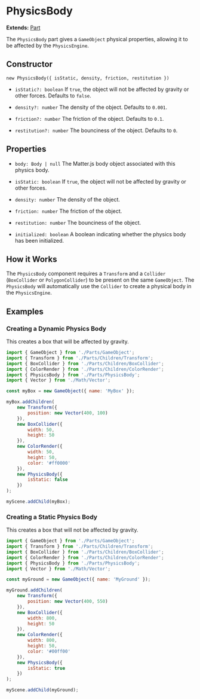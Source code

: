 # PhysicsBody

**Extends:** [Part](./Part.md)

The `PhysicsBody` part gives a `GameObject` physical properties, allowing it to be affected by the `PhysicsEngine`.

## Constructor

`new PhysicsBody({ isStatic, density, friction, restitution })`

-   `isStatic?: boolean`
    If `true`, the object will not be affected by gravity or other forces. Defaults to `false`.

-   `density?: number`
    The density of the object. Defaults to `0.001`.

-   `friction?: number`
    The friction of the object. Defaults to `0.1`.

-   `restitution?: number`
    The bounciness of the object. Defaults to `0`.

## Properties

-   `body: Body | null`
    The Matter.js body object associated with this physics body.

-   `isStatic: boolean`
    If `true`, the object will not be affected by gravity or other forces.

-   `density: number`
    The density of the object.

-   `friction: number`
    The friction of the object.

-   `restitution: number`
    The bounciness of the object.

-   `initialized: boolean`
    A boolean indicating whether the physics body has been initialized.

## How it Works

The `PhysicsBody` component requires a `Transform` and a `Collider` (`BoxCollider` or `PolygonCollider`) to be present on the same `GameObject`. The `PhysicsBody` will automatically use the `Collider` to create a physical body in the `PhysicsEngine`.

## Examples

### Creating a Dynamic Physics Body

This creates a box that will be affected by gravity.

```javascript
import { GameObject } from './Parts/GameObject';
import { Transform } from './Parts/Children/Transform';
import { BoxCollider } from './Parts/Children/BoxCollider';
import { ColorRender } from './Parts/Children/ColorRender';
import { PhysicsBody } from './Parts/PhysicsBody';
import { Vector } from './Math/Vector';

const myBox = new GameObject({ name: 'MyBox' });

myBox.addChildren(
    new Transform({
        position: new Vector(400, 100)
    }),
    new BoxCollider({
        width: 50,
        height: 50
    }),
    new ColorRender({
        width: 50,
        height: 50,
        color: '#ff0000'
    }),
    new PhysicsBody({
        isStatic: false
    })
);

myScene.addChild(myBox);
```

### Creating a Static Physics Body

This creates a box that will not be affected by gravity.

```javascript
import { GameObject } from './Parts/GameObject';
import { Transform } from './Parts/Children/Transform';
import { BoxCollider } from './Parts/Children/BoxCollider';
import { ColorRender } from './Parts/Children/ColorRender';
import { PhysicsBody } from './Parts/PhysicsBody';
import { Vector } from './Math/Vector';

const myGround = new GameObject({ name: 'MyGround' });

myGround.addChildren(
    new Transform({
        position: new Vector(400, 550)
    }),
    new BoxCollider({
        width: 800,
        height: 50
    }),
    new ColorRender({
        width: 800,
        height: 50,
        color: '#00ff00'
    }),
    new PhysicsBody({
        isStatic: true
    })
);

myScene.addChild(myGround);
```